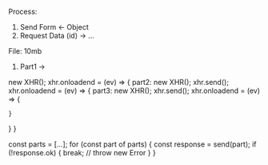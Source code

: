 Process:

1. Send Form <- Object
2. Request Data (id) -> ...

File: 10mb
1. Part1 ->

new XHR();
xhr.onloadend = (ev) => {
  part2: new XHR();
  xhr.send();
  xhr.onloadend = (ev) => {
    part3: new XHR();
    xhr.send();
    xhr.onloadend = (ev) => {

    }
  }
}

const parts = [...];
for (const part of parts) {
  const response = send(part);
  if (!response.ok) {
    break; // throw new Error
  }
}
